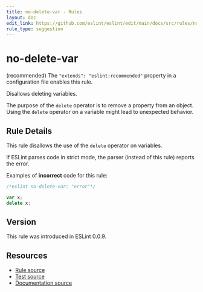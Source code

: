 ```yaml
---
title: no-delete-var - Rules
layout: doc
edit_link: https://github.com/eslint/eslint/edit/main/docs/src/rules/no-delete-var.md
rule_type: suggestion
---
```

<!-- Note: No pull requests accepted for this file. See README.md in the root directory for details. -->

# no-delete-var

(recommended) The `"extends": "eslint:recommended"` property in a configuration file enables this rule.

Disallows deleting variables.

The purpose of the `delete` operator is to remove a property from an object. Using the `delete` operator on a variable might lead to unexpected behavior.

## Rule Details

This rule disallows the use of the `delete` operator on variables.

If ESLint parses code in strict mode, the parser (instead of this rule) reports the error.

Examples of **incorrect** code for this rule:

```js
/*eslint no-delete-var: "error"*/

var x;
delete x;
```

## Version

This rule was introduced in ESLint 0.0.9.

## Resources

* [Rule source](https://github.com/eslint/eslint/tree/HEAD/lib/rules/no-delete-var.js)
* [Test source](https://github.com/eslint/eslint/tree/HEAD/tests/lib/rules/no-delete-var.js)
* [Documentation source](https://github.com/eslint/eslint/tree/HEAD/docs/src/rules/no-delete-var.md)
